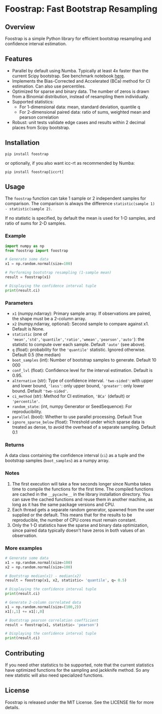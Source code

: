 # Foostrap: Fast Bootstrap Resampling

## Overview
Foostrap is a simple Python library for efficient bootstrap resampling and confidence interval estimation.

## Features

- Parallel by default using Numba. Typically at least 4x faster than the current Scipy bootstrap. See benchmark notebook [here](https://github.com/japlete/foostrap/blob/main/benchmark.ipynb).
- Implements the Bias-Corrected and Accelerated (BCa) method for CI estimation. Can also use percentiles.
- Optimized for sparse and binary data. The number of zeros is drawn from a Binomial distribution, instead of resampling them individually.
- Supported statistics:
    - For 1-dimensional data: mean, standard deviation, quantile q
    - For 2-dimensional paired data: ratio of sums, weighted mean and pearson correlation
- Robust: unit tests validate edge cases and results within 2 decimal places from Scipy bootstrap.

## Installation

```
pip install foostrap
```

or optionally, if you also want icc-rt as recommended by Numba:

```
pip install foostrap[iccrt]
```

## Usage

The `foostrap` function can take 1 sample or 2 independent samples for comparison. The comparison is always the difference `statistic(sample 1) - statistic(sample 2)`.

If no statistic is specified, by default the mean is used for 1-D samples, and ratio of sums for 2-D samples.

### Example

```python
import numpy as np
from foostrap import foostrap

# Generate some data
x1 = np.random.normal(size=100)

# Performing bootstrap resampling (1-sample mean)
result = foostrap(x1)

# Displaying the confidence interval tuple
print(result.ci)
```

### Parameters

- `x1` (numpy.ndarray): Primary sample array. If observations are paired, the shape must be a 2-column array.
- `x2` (numpy.ndarray, optional): Second sample to compare against x1. Default is None.
- `statistic` (one of `'mean','std','quantile','ratio','wmean','pearson','auto'`): the statistic to compute over each sample. Default `'auto'` (see above).
- `q` (float): probability for the `'quantile'` statistic. Ignored otherwise. Default 0.5 (the median)
- `boot_samples` (int): Number of bootstrap samples to generate. Default 10 000
- `conf_lvl` (float): Confidence level for the interval estimation. Default is 0.95.
- `alternative` (str): Type of confidence interval. `'two-sided'`: with upper and lower bound, `'less'`: only upper bound, `'greater'`: only lower bound. Default `'two-sided'`.
- `ci_method` (str): Method for CI estimation, `'BCa'` (default) or `'percentile'`.
- `random_state`: (int, numpy Generator or SeedSequence): For reproducibility.
- `parallel` (bool): Whether to use parallel processing. Default True
- `ignore_sparse_below` (float): Threshold under which sparse data is treated as dense, to avoid the overhead of a separate sampling. Default 0.1

### Returns

A data class containing the confidence interval (`ci`) as a tuple and the bootstrap samples (`boot_samples`) as a numpy array.

### Notes
1. The first execution will take a few seconds longer since Numba takes time to compile the functions for the first time. The compiled functions are cached in the `__pycache__` in the library installation directory. You can save the cached functions and reuse them in another machine, as long as it has the same package versions and CPU.
2. Each thread gets a separate random generator, spawned from the user supplied or the default. This means that for the results to be reproducible, the number of CPU cores must remain constant.
3. Only the 1-D statistics have the sparse and binary data optimization, since paired data typically doesn't have zeros in both values of an observation.

### More examples
```python
# Generate some data
x1 = np.random.normal(size=100)
x2 = np.random.normal(size=100)

# Bootstrap median(x1) - median(x2)
result = foostrap(x1, x2, statistic= 'quantile', q= 0.5)

# Displaying the confidence interval tuple
print(result.ci)

# Generate 2-column correlated data
x1 = np.random.normal(size=(100,2))
x1[:,1] += x1[:,0]

# Bootstrap pearson correlation coefficient
result = foostrap(x1, statistic= 'pearson')

# Displaying the confidence interval tuple
print(result.ci)
```

## Contributing

If you need other statistics to be supported, note that the current statistics have optimized functions for the sampling and jackknife method. So any new statistic will also need specialized functions.

## License

Foostrap is released under the MIT License. See the LICENSE file for more details.
